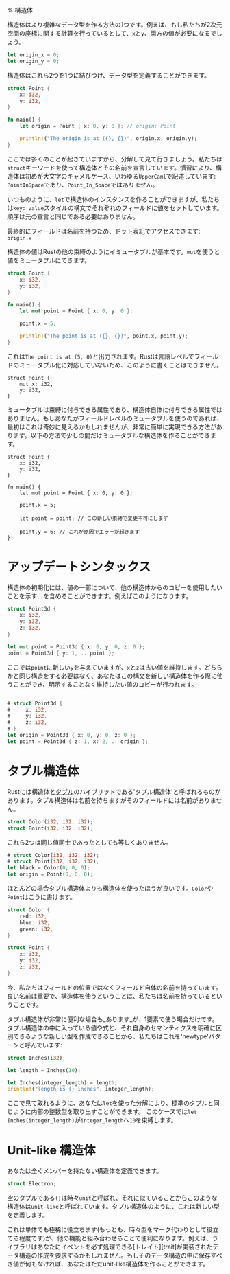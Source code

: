 % 構造体

構造体はより複雑なデータ型を作る方法の1つです。例えば、もし私たちが2次元空間の座標に関する計算を行っているとして、`x`と`y`、両方の値が必要になるでしょう。

```rust
let origin_x = 0;
let origin_y = 0;
```

構造体はこれら2つを1つに結びつけ、データ型を定義することができます。

```rust
struct Point {
    x: i32,
    y: i32,
}

fn main() {
    let origin = Point { x: 0, y: 0 }; // origin: Point

    println!("The origin is at ({}, {})", origin.x, origin.y);
}
```
ここでは多くのことが起きていますから、分解して見て行きましょう。私たちは`struct`キーワードを使って構造体とその名前を宣言しています。慣習により、構造体は初めが大文字のキャメルケース、いわゆる`UpperCaml`で記述しています: `PointInSpace`であり、`Point_In_Space`ではありません。

いつものように、`let`で構造体のインスタンスを作ることができますが、私たちは`key: value`スタイルの構文でそれぞれのフィールドに値をセットしています。順序は元の宣言と同じである必要はありません。

最終的にフィールドは名前を持つため、ドット表記でアクセスできます: `origin.x`

構造体の値はRustの他の束縛のようにイミュータブルが基本です。`mut`を使うと値をミュータブルにできます。

```rust
struct Point {
    x: i32,
    y: i32,
}

fn main() {
    let mut point = Point { x: 0, y: 0 };

    point.x = 5;

    println!("The point is at ({}, {})", point.x, point.y);
}
```

これは`The point is at (5, 0)`と出力されます。Rustは言語レベルでフィールドのミュータブル化に対応していないため、このように書くことはできません。

```rust,ignore
struct Point {
    mut x: i32,
    y: i32,
}
```

ミュータブルは束縛に付与できる属性であり、構造体自体に付与できる属性ではありません。もしあなたがフィールドレベルのミュータブルを使うのであれば、最初はこれは奇妙に見えるかもしれませんが、非常に簡単に実現できる方法があります。以下の方法で少しの間だけミュータブルな構造体を作ることができます。

```rust,ignore
struct Point {
    x: i32,
    y: i32,
}

fn main() {
    let mut point = Point { x: 0, y: 0 };

    point.x = 5;

    let point = point; // この新しい束縛で変更不可にします

    point.y = 6; // これが原因でエラーが起きます
}
```

# アップデートシンタックス

構造体の初期化には、値の一部について、他の構造体からのコピーを使用したいことを示す`..`を含めることができます。例えばこのようになります。

```rust
struct Point3d {
    x: i32,
    y: i32,
    z: i32,
}

let mut point = Point3d { x: 0, y: 0, z: 0 };
point = Point3d { y: 1, .. point };
```

ここでは`point`に新しい`y`を与えていますが、`x`と`z`は古い値を維持します。どちらかと同じ構造をする必要はなく、あなたはこの構文を新しい構造体を作る際に使うことができ、明示することなく維持したい値のコピーが行われます。

```rust

# struct Point3d {
#     x: i32,
#     y: i32,
#     z: i32,
# }
let origin = Point3d { x: 0, y: 0, z: 0 };
let point = Point3d { z: 1, x: 2, .. origin };
```

# タプル構造体

Rustには構造体と[タプル][tuple]のハイブリットである'タプル構造体'と呼ばれるものがあります。タプル構造体は名前を持ちますがそのフィールドには名前がありません。

```rust
struct Color(i32, i32, i32);
struct Point(i32, i32, i32);
```

[tuple]: primitive-types.html#tuples

これら2つは同じ値同士であったとしても等しくありません。

```rust
# struct Color(i32, i32, i32);
# struct Point(i32, i32, i32);
let black = Color(0, 0, 0);
let origin = Point(0, 0, 0);
```

ほとんどの場合タプル構造体よりも構造体を使ったほうが良いです。`Color`や`Point`はこうに書けます。

```rust
struct Color {
    red: i32,
    blue: i32,
    green: i32,
}

struct Point {
    x: i32,
    y: i32,
    z: i32,
}
```

今、私たちはフィールドの位置ではなくフィールド自体の名前を持っています。良い名前は重要で、構造体を使うということは、私たちは名前を持っているということです。

タプル構造体が非常に便利な場合も_あります_が、1要素で使う場合だけです。タプル構造体の中に入っている値や式と、それ自身のセマンティクスを明確に区別できるような新しい型を作成できることから、私たちはこれを'newtype'パターンと呼んでいます:

```rust
struct Inches(i32);

let length = Inches(10);

let Inches(integer_length) = length;
println!("length is {} inches", integer_length);
```

ここで見て取れるように、あなたは`let`を使った分解により、標準のタプルと同じように内部の整数型を取り出すことができます。
このケースでは`let Inches(integer_length)`が`integer_length`へ`10`を束縛します。

# Unit-like 構造体

あなたは全くメンバーを持たない構造体を定義できます。

```rust
struct Electron;
```

空のタプルである`()`は時々`unit`と呼ばれ、それに似ていることからこのような構造体は`unit-like`と呼ばれています。タプル構造体のように、これは新しい型を定義します。

これは単体でも極稀に役立ちます(もっとも、時々型をマーク代わりとして役立てる程度です)が、他の機能と組み合わせることで便利になります。例えば、ライブラリはあなたにイベントを必ず処理できる[トレイト][trait]が実装されたデータ構造の作成を要求するかもしれません。もしそのデータ構造の中に保存すべき値が何もなければ、あなたはただunit-like構造体を作ることができます。
